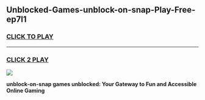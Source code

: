 
## Unblocked-Games-unblock-on-snap-Play-Free-ep7l1
<h3>
<a href="https://premium76.site?title=unblock-on-snap&ref=23A">CLICK TO PLAY</a></h3>
<hr>

<h3>
<a href="https://premium76.site?title=unblock-on-snap&ref=23A">CLICK 2 PLAY</a>
  
</h3>

<a href="https://premium76.site?title=unblock-on-snap&ref=23A"><img src="https://clearcache.store/games.png"></a>


**unblock-on-snap games unblocked: Your Gateway to Fun and Accessible Online Gaming**
